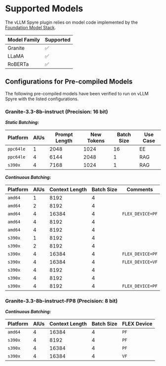 # Supported Models

The vLLM Spyre plugin relies on model code implemented by the [Foundation Model Stack](https://github.com/foundation-model-stack/foundation-model-stack/tree/main/fms/models).

| Model Family | Supported |
| ------------ | --------- |
| Granite      | ✅        |
| LLaMA        | ✅        |
| RoBERTa      | ✅        |

## Configurations for Pre-compiled Models

The following pre-compiled models have been verified to run on vLLM Spyre with
the listed configurations.

### Granite-3.3-8b-instruct (Precision: 16 bit)

**_Static Batching:_**

| Platform  | AIUs | Prompt Length | New Tokens | Batch Size | Use Case |
|-----------|------|---------------|------------|------------|----------|
| `ppc64le` | 1    | 2048          | 1024       | 16         | EE       |
| `ppc64le` | 4    | 6144          | 2048       | 1          | RAG      |
| `s390x`   | 4    | 7168          | 1024       | 1          | RAG      |

**_Continuous Batching:_**

| Platform  | AIUs | Context Length | Batch Size | Comments         |
|-----------|------|----------------|------------|------------------|
| `amd64`   | 1    | 8192           | 4          |                  |
| `amd64`   | 2    | 8192           | 4          |                  |
| `amd64`   | 4    | 16384          | 4          | `FLEX_DEVICE=PF` |
| `amd64`   | 4    | 8192           | 4          |                  |
| `amd64`   | 4    | 8192           | 4          |                  |
| `s390x`   | 1    | 8192           | 4          |                  |
| `s390x`   | 2    | 8192           | 4          |                  |
| `s390x`   | 4    | 16384          | 4          | `FLEX_DEVICE=PF` |
| `s390x`   | 4    | 16384          | 4          | `FLEX_DEVICE=VF` |
| `s390x`   | 4    | 8192           | 4          |                  |
| `s390x`   | 4    | 8192           | 4          |                  |
| `s390x`   | 4    | 8192           | 4          | `FLEX_DEVICE=PF` |

### Granite-3.3-8b-instruct-FP8 (Precision: 8 bit)

**_Continuous Batching:_**

| Platform | AIUs | Context Length | Batch Size | FLEX Device |
|----------|------|----------------|------------|-------------|
| `amd64`  | 4    | 16384          | 4          | `PF`        |
| `s390x`  | 4    | 8192           | 4          | `PF`        |
| `s390x`  | 4    | 16384          | 4          | `PF`        |
| `s390x`  | 4    | 16384          | 4          | `VF`        |
